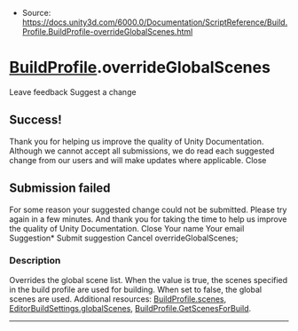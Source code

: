 * Source: https://docs.unity3d.com/6000.0/Documentation/ScriptReference/Build.Profile.BuildProfile-overrideGlobalScenes.html

#  [BuildProfile](https://docs.unity3d.com/6000.0/Documentation/ScriptReference/Build.Profile.BuildProfile.html).overrideGlobalScenes
Leave feedback
Suggest a change
## Success!
Thank you for helping us improve the quality of Unity Documentation. Although we cannot accept all submissions, we do read each suggested change from our users and will make updates where applicable.
Close
## Submission failed
For some reason your suggested change could not be submitted. Please <a>try again</a> in a few minutes. And thank you for taking the time to help us improve the quality of Unity Documentation.
Close
Your name Your email Suggestion* Submit suggestion
Cancel
overrideGlobalScenes; 
### Description
Overrides the global scene list.
When the value is true, the scenes specified in the build profile are used for building. When set to false, the global scenes are used. Additional resources: [BuildProfile.scenes](https://docs.unity3d.com/6000.0/Documentation/ScriptReference/Build.Profile.BuildProfile-scenes.html), [EditorBuildSettings.globalScenes](https://docs.unity3d.com/6000.0/Documentation/ScriptReference/EditorBuildSettings-globalScenes.html), [BuildProfile.GetScenesForBuild](https://docs.unity3d.com/6000.0/Documentation/ScriptReference/Build.Profile.BuildProfile.GetScenesForBuild.html).
* * *
